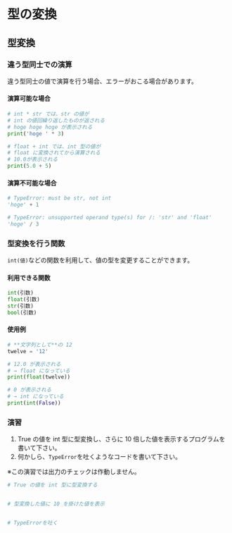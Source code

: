 # 型の変換

## 型変換

### 違う型同士での演算

違う型同士の値で演算を行う場合、エラーがおこる場合があります。

#### 演算可能な場合

```py
# int * str では、str の値が
# int の値回繰り返したものが返される
# hoge hoge hoge が表示される
print('hoge ' * 3)

# float + int では、int 型の値が
# float に変換されてから演算される
# 10.0が表示される
print(5.0 + 5)
```

#### 演算不可能な場合

```py
# TypeError: must be str, not int
'hoge' + 1
```

```py
# TypeError: unsupported operand type(s) for /: 'str' and 'float'
'hoge' / 3
```

### 型変換を行う関数

`int(値)`などの関数を利用して、値の型を変更することができます。

#### 利用できる関数

```py
int(引数)
float(引数)
str(引数)
bool(引数)
```

#### 使用例

```py
# **文字列として**の 12
twelve = '12'

# 12.0 が表示される
# → float になっている
print(float(twelve))

# 0 が表示される
# → int になっている
print(int(False))
```

### 演習

1. True の値を int 型に型変換し、さらに 10 倍した値を表示するプログラムを書いて下さい。
2. 何かしら、`TypeError`を吐くようなコードを書いて下さい。

※この演習では出力のチェックは作動しません。

```py
# True の値を int 型に型変換する


# 型変換した値に 10 を掛けた値を表示


# TypeErrorを吐く


```
